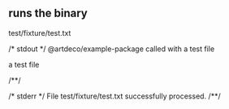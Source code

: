 ## runs the binary
test/fixture/test.txt

/* stdout */
@artdeco/example-package called with a test file

a test file

/**/

/* stderr */
File test/fixture/test.txt successfully processed.
/**/